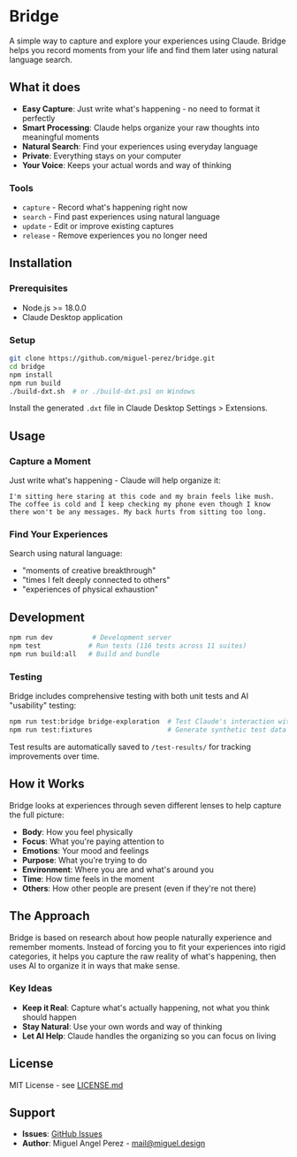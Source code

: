 # Bridge

A simple way to capture and explore your experiences using Claude. Bridge helps you record moments from your life and find them later using natural language search.

## What it does

- **Easy Capture**: Just write what's happening - no need to format it perfectly
- **Smart Processing**: Claude helps organize your raw thoughts into meaningful moments
- **Natural Search**: Find your experiences using everyday language
- **Private**: Everything stays on your computer
- **Your Voice**: Keeps your actual words and way of thinking

### Tools
- `capture` - Record what's happening right now
- `search` - Find past experiences using natural language
- `update` - Edit or improve existing captures
- `release` - Remove experiences you no longer need

## Installation

### Prerequisites
- Node.js >= 18.0.0
- Claude Desktop application

### Setup
```bash
git clone https://github.com/miguel-perez/bridge.git
cd bridge
npm install
npm run build
./build-dxt.sh  # or ./build-dxt.ps1 on Windows
```

Install the generated `.dxt` file in Claude Desktop Settings > Extensions.

## Usage

### Capture a Moment
Just write what's happening - Claude will help organize it:

```
I'm sitting here staring at this code and my brain feels like mush. 
The coffee is cold and I keep checking my phone even though I know 
there won't be any messages. My back hurts from sitting too long.
```

### Find Your Experiences
Search using natural language:
- "moments of creative breakthrough"
- "times I felt deeply connected to others"
- "experiences of physical exhaustion"

## Development

```bash
npm run dev          # Development server
npm test            # Run tests (116 tests across 11 suites)
npm run build:all   # Build and bundle
```

### Testing
Bridge includes comprehensive testing with both unit tests and AI "usability" testing:

```bash
npm run test:bridge bridge-exploration  # Test Claude's interaction with Bridge
npm run test:fixtures                   # Generate synthetic test data
```

Test results are automatically saved to `/test-results/` for tracking improvements over time.

## How it Works

Bridge looks at experiences through seven different lenses to help capture the full picture:

- **Body**: How you feel physically
- **Focus**: What you're paying attention to
- **Emotions**: Your mood and feelings
- **Purpose**: What you're trying to do
- **Environment**: Where you are and what's around you
- **Time**: How time feels in the moment
- **Others**: How other people are present (even if they're not there)

## The Approach

Bridge is based on research about how people naturally experience and remember moments. Instead of forcing you to fit your experiences into rigid categories, it helps you capture the raw reality of what's happening, then uses AI to organize it in ways that make sense.

### Key Ideas
- **Keep it Real**: Capture what's actually happening, not what you think should happen
- **Stay Natural**: Use your own words and way of thinking
- **Let AI Help**: Claude handles the organizing so you can focus on living

## License

MIT License - see [LICENSE.md](LICENSE.md)

## Support

- **Issues**: [GitHub Issues](https://github.com/miguel-perez/bridge/issues)
- **Author**: Miguel Angel Perez - [mail@miguel.design](mailto:mail@miguel.design) 